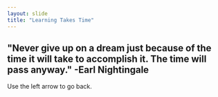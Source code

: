 ```yaml
---
layout: slide
title: "Learning Takes Time"
---
```

"Never give up on a dream just because of the time it will take to accomplish it. The time will pass anyway." -Earl Nightingale
---

Use the left arrow to go back.

